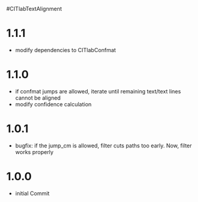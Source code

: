 #CITlabTextAlignment

# 1.1.1
* modify dependencies to CITlabConfmat

# 1.1.0
* if confmat jumps are allowed, iterate until remaining text/text lines cannot be aligned
* modify confidence calculation

# 1.0.1
* bugfix: if the jump_cm is allowed, filter cuts paths too early. Now, filter works properly

# 1.0.0
* initial Commit
